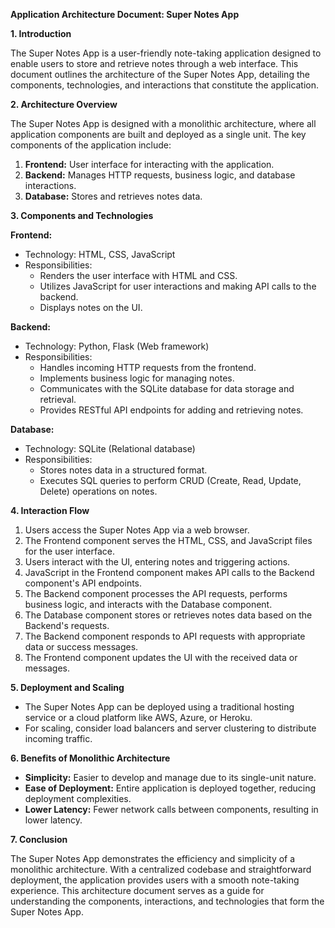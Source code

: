 **Application Architecture Document: Super Notes App**

**1. Introduction**

The Super Notes App is a user-friendly note-taking application designed to enable users to store and retrieve notes through a web interface. This document outlines the architecture of the Super Notes App, detailing the components, technologies, and interactions that constitute the application.

**2. Architecture Overview**

The Super Notes App is designed with a monolithic architecture, where all application components are built and deployed as a single unit. The key components of the application include:

1. **Frontend:** User interface for interacting with the application.
2. **Backend:** Manages HTTP requests, business logic, and database interactions.
3. **Database:** Stores and retrieves notes data.

**3. Components and Technologies**

**Frontend:**
- Technology: HTML, CSS, JavaScript
- Responsibilities:
  - Renders the user interface with HTML and CSS.
  - Utilizes JavaScript for user interactions and making API calls to the backend.
  - Displays notes on the UI.

**Backend:**
- Technology: Python, Flask (Web framework)
- Responsibilities:
  - Handles incoming HTTP requests from the frontend.
  - Implements business logic for managing notes. 
  - Communicates with the SQLite database for data storage and retrieval.
  - Provides RESTful API endpoints for adding and retrieving notes.

**Database:**
- Technology: SQLite (Relational database)
- Responsibilities:
  - Stores notes data in a structured format.
  - Executes SQL queries to perform CRUD (Create, Read, Update, Delete) operations on notes.

**4. Interaction Flow**

1. Users access the Super Notes App via a web browser.
2. The Frontend component serves the HTML, CSS, and JavaScript files for the user interface.
3. Users interact with the UI, entering notes and triggering actions.
4. JavaScript in the Frontend component makes API calls to the Backend component's API endpoints.
5. The Backend component processes the API requests, performs business logic, and interacts with the Database component.
6. The Database component stores or retrieves notes data based on the Backend's requests.
7. The Backend component responds to API requests with appropriate data or success messages.
8. The Frontend component updates the UI with the received data or messages.

**5. Deployment and Scaling**

- The Super Notes App can be deployed using a traditional hosting service or a cloud platform like AWS, Azure, or Heroku.
- For scaling, consider load balancers and server clustering to distribute incoming traffic.

**6. Benefits of Monolithic Architecture**

- **Simplicity:** Easier to develop and manage due to its single-unit nature.
- **Ease of Deployment:** Entire application is deployed together, reducing deployment complexities.
- **Lower Latency:** Fewer network calls between components, resulting in lower latency.

**7. Conclusion**

The Super Notes App demonstrates the efficiency and simplicity of a monolithic architecture. With a centralized codebase and straightforward deployment, the application provides users with a smooth note-taking experience. This architecture document serves as a guide for understanding the components, interactions, and technologies that form the Super Notes App.